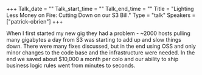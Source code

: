 +++
Talk_date = ""
Talk_start_time = ""
Talk_end_time = ""
Title = "Lighting Less Money on Fire: Cutting Down on our S3 Bill."
Type = "talk"
Speakers = ["patrick-obrien"]
+++

When I first started my new gig they had a problem - ~2000 hosts pulling many gigabytes a day from S3 was starting to add up and slow things down. There were many fixes discussed, but in the end using OSS and only minor changes to the code base and the infrastructure were needed. In the end we saved about $10,000 a month per colo and our ability to ship business logic rules went from minutes to seconds.

